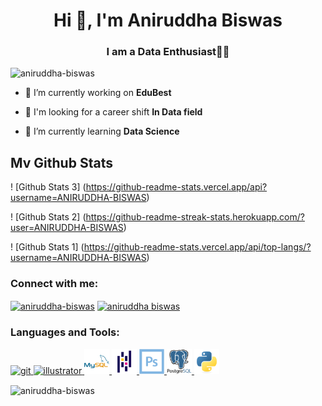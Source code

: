 <h1 align="center">Hi 👋, I'm Aniruddha Biswas</h1>
<h3 align="center">I am a Data Enthusiast👨‍💻</h3>

<p align="left"> <img src="https://komarev.com/ghpvc/?username=aniruddha-biswas&label=Profile%20views&color=0e75b6&style=flat" alt="aniruddha-biswas" /> </p>

- 🔭 I’m currently working on **EduBest**

- 👯 I'm looking for a career shift **In Data field**

- 🌱 I’m currently learning **Data Science**

## Mv Github Stats
! [Github Stats 3] (https://github-readme-stats.vercel.app/api?username=ANIRUDDHA-BISWAS)

! [Github Stats 2] (https://github-readme-streak-stats.herokuapp.com/?user=ANIRUDDHA-BISWAS)

! [Github Stats 1] (https://github-readme-stats.vercel.app/api/top-langs/?username=ANIRUDDHA-BISWAS)


<h3 align="left">Connect with me:</h3>
<p align="left">
<a href="https://linkedin.com/in/aniruddha-biswas" target="blank"><img align="center" src="https://raw.githubusercontent.com/rahuldkjain/github-profile-readme-generator/master/src/images/icons/Social/linked-in-alt.svg" alt="aniruddha-biswas" height="30" width="40" /></a>
<a href="https://www.hackerrank.com/aniruddha biswas" target="blank"><img align="center" src="https://raw.githubusercontent.com/rahuldkjain/github-profile-readme-generator/master/src/images/icons/Social/hackerrank.svg" alt="aniruddha biswas" height="30" width="40" /></a>
</p>

<h3 align="left">Languages and Tools:</h3>
<p align="left"> <a href="https://git-scm.com/" target="_blank" rel="noreferrer"> <img src="https://www.vectorlogo.zone/logos/git-scm/git-scm-icon.svg" alt="git" width="40" height="40"/> </a> <a href="https://www.adobe.com/in/products/illustrator.html" target="_blank" rel="noreferrer"> <img src="https://www.vectorlogo.zone/logos/adobe_illustrator/adobe_illustrator-icon.svg" alt="illustrator" width="40" height="40"/> </a> <a href="https://www.mysql.com/" target="_blank" rel="noreferrer"> <img src="https://raw.githubusercontent.com/devicons/devicon/master/icons/mysql/mysql-original-wordmark.svg" alt="mysql" width="40" height="40"/> </a> <a href="https://pandas.pydata.org/" target="_blank" rel="noreferrer"> <img src="https://raw.githubusercontent.com/devicons/devicon/2ae2a900d2f041da66e950e4d48052658d850630/icons/pandas/pandas-original.svg" alt="pandas" width="40" height="40"/> </a> <a href="https://www.photoshop.com/en" target="_blank" rel="noreferrer"> <img src="https://raw.githubusercontent.com/devicons/devicon/master/icons/photoshop/photoshop-line.svg" alt="photoshop" width="40" height="40"/> </a> <a href="https://www.postgresql.org" target="_blank" rel="noreferrer"> <img src="https://raw.githubusercontent.com/devicons/devicon/master/icons/postgresql/postgresql-original-wordmark.svg" alt="postgresql" width="40" height="40"/> </a> <a href="https://www.python.org" target="_blank" rel="noreferrer"> <img src="https://raw.githubusercontent.com/devicons/devicon/master/icons/python/python-original.svg" alt="python" width="40" height="40"/> </a> </p>

<p><img align="center" src="https://github-readme-stats.vercel.app/api/top-langs?username=aniruddha-biswas&show_icons=true&locale=en&layout=compact" alt="aniruddha-biswas" /></p>
